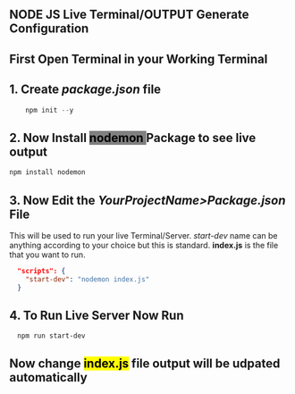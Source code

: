 ## NODE JS Live Terminal/OUTPUT Generate Configuration
## First Open Terminal in your Working Terminal
##  1. Create ***package.json*** file
```powershell
    npm init --y 
```
## 2. Now Install <mark style="background-color:gray"> nodemon </mark> Package to see live output
```powershell
npm install nodemon         
```
## 3. Now Edit the ***YourProjectName>Package.json*** File
This will be used to run your live Terminal/Server. *start-dev* name can be anything according to your choice but this is standard. **index.js** is the file that you want to run.
```json
  "scripts": {
    "start-dev": "nodemon index.js"  
  }
  ```

## 4. To Run Live Server Now Run
```shell
  npm run start-dev
```
## Now change <mark>index.js</mark> file output will be udpated automatically
